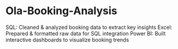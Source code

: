 # Ola-Booking-Analysis
  SQL: Cleaned &amp; analyzed booking data to extract key insights    Excel: Prepared &amp; formatted raw data for SQL integration    Power BI: Built interactive dashboards to visualize booking trends  
